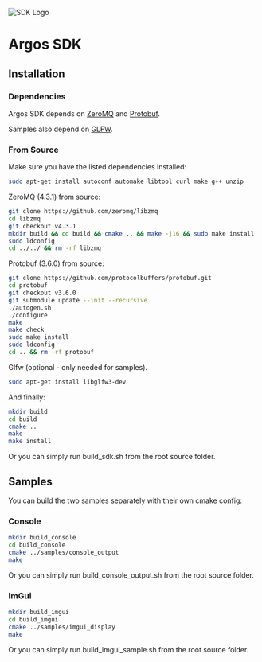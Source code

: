 ![SDK Logo](https://gitlab.com/stefano6/sdk_public_test/blob/master/images/Logo.png)
# Argos SDK

## Installation

### Dependencies

Argos SDK depends on [ZeroMQ](http://zeromq.org/intro:get-the-software) and [Protobuf](https://developers.google.com/protocol-buffers/).

Samples also depend on [GLFW](https://www.glfw.org/).

### From Source

Make sure you have the listed dependencies installed:

```bash
sudo apt-get install autoconf automake libtool curl make g++ unzip
```

ZeroMQ (4.3.1) from source:

```bash
git clone https://github.com/zeromq/libzmq
cd libzmq
git checkout v4.3.1
mkdir build && cd build && cmake .. && make -j16 && sudo make install
sudo ldconfig
cd ../../ && rm -rf libzmq
```

Protobuf (3.6.0) from source:

```bash
git clone https://github.com/protocolbuffers/protobuf.git
cd protobuf
git checkout v3.6.0
git submodule update --init --recursive
./autogen.sh
./configure
make
make check
sudo make install
sudo ldconfig
cd .. && rm -rf protobuf
```

Glfw (optional - only needed for samples).

```bash
sudo apt-get install libglfw3-dev
```

And finally:

```bash
mkdir build
cd build
cmake ..
make
make install
```

Or you can simply run build_sdk.sh from the root source folder.

## Samples

You can build the two samples separately with their own cmake config:

### Console

```bash
mkdir build_console
cd build_console
cmake ../samples/console_output
make
```

Or you can simply run build_console_output.sh from the root source folder.

### ImGui

```bash
mkdir build_imgui
cd build_imgui
cmake ../samples/imgui_display
make
```

Or you can simply run build_imgui_sample.sh from the root source folder.
